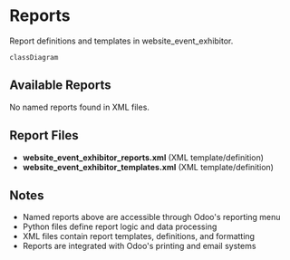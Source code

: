 # Reports

Report definitions and templates in website_event_exhibitor.

```mermaid
classDiagram
```

## Available Reports

No named reports found in XML files.


## Report Files

- **website_event_exhibitor_reports.xml** (XML template/definition)
- **website_event_exhibitor_templates.xml** (XML template/definition)

## Notes
- Named reports above are accessible through Odoo's reporting menu
- Python files define report logic and data processing
- XML files contain report templates, definitions, and formatting
- Reports are integrated with Odoo's printing and email systems
